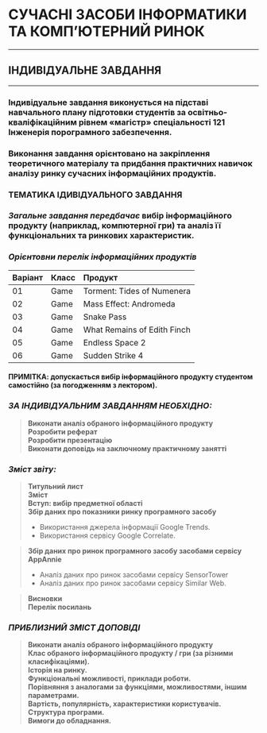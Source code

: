 # **СУЧАСНІ ЗАСОБИ ІНФОРМАТИКИ ТА КОМП’ЮТЕРНИЙ РИНОК**
***
## **ІНДИВІДУАЛЬНЕ ЗАВДАННЯ**
***
### **Індивідуальне завдання виконується на підставі навчального плану підготовки студентів за освітньо-кваліфікаційним рівнем «магістр» спеціальності 121 Інженерія порограмного забезпечення.**

### **Виконання завдання орієнтовано на закріплення теоретичного матеріалу та придбання практичних навичок аналізу ринку сучасних інформаційних продуктів.**

### **ТЕМАТИКА ІДИВІДУАЛЬНОГО ЗАВДАННЯ**

### ***Загальне завдання передбачає*** вибір інформаційного продукту (наприклад, компютерної гри) та аналіз її функціональних та ринкових характеристик.
### ***Орієнтовни перелік інформаційних продуктів***

|Варіант |Класс | Продукт |
|:----|:----- |:------ |
| 01 |Game | Torment: Tides of Numenera |
| 02 |Game | Mass Effect: Andromeda |
| 03 |Game | Snake Pass |
| 04 |Game | What Remains of Edith Finch|
| 05 |Game | Endless Space 2 |
| 06 |Game | Sudden Strike 4 |

#### ПРИМІТКА: допускається вибір інформаційного продукту студентом самостійно (за погодженням з лектором).

### ***ЗА ІНДИВІДУАЛЬНИМ ЗАВДАННЯМ НЕОБХІДНО:***
>**Виконати аналіз обраного інформаційного продукту**  
>**Розробити  реферат**  
>**Розробити презентацію**    
>**Виконати доповідь на заключному практичному занятті**

### ***Зміст звіту:***
>**Титульний лист**   
>**Зміст**  
>**Вступ: вибір предметної області**  
>**Збір даних про показники ринку програмного засобу**
> * Використання джерела інформації Google Trends.
> * Використання сервісу Google Correlate.   

>**Збір даних про ринок програмного засобу засобами сервісу  AppAnnie**
> * Аналіз даних про ринок засобами сервісу SensorTower
> * Аналіз даних про ринок засобами сервісу Similar Web.

>**Висновки**  
>**Перелік посилань**

### ***ПРИБЛИЗНИЙ ЗМІСТ ДОПОВІДІ***
>**Виконати аналіз обраного інформаційного продукту**  
>**Клас обраного інформаційного продукту / гри (за різними класифікаціями).**  
>**Історія на ринку.**  
>**Функціональні можливості, приклади роботи.**  
>**Порівняння з аналогами за функціями, можливостями, іншим параметрами.**  
>**Вартість, популярність, характеристики користувачів.**  
>**Структура програми.**  
>**Вимоги до обладнання.**  
